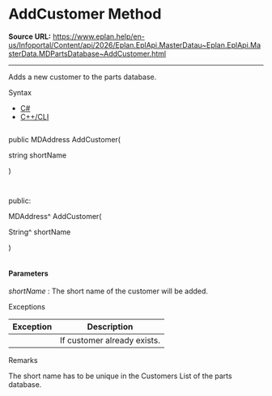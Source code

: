 # AddCustomer Method

**Source URL:** https://www.eplan.help/en-us/Infoportal/Content/api/2026/Eplan.EplApi.MasterDatau~Eplan.EplApi.MasterData.MDPartsDatabase~AddCustomer.html

---

Adds a new customer to the parts database.

Syntax

- [C#](#i-syntax-CS)
- [C++/CLI](#i-syntax-CPP2005)

```
```
public MDAddress AddCustomer( 

   string shortName

)
```
```

```
```
public:

MDAddress^ AddCustomer( 

   String^ shortName

)
```
```

#### Parameters

*shortName*
:   The short name of the customer will be added.

Exceptions

| Exception | Description |
| --- | --- |
|  | If customer already exists. |

Remarks

The short name has to be unique in the Customers List of the parts database.
